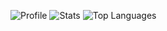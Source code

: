 ![Profile](http://github-profile-summary-cards.vercel.app/api/cards/profile-details?username=BRUN0R2&theme=github_dark)
![Stats](http://github-profile-summary-cards.vercel.app/api/cards/stats?username=ponces&theme=github_dark)
![Top Languages](http://github-profile-summary-cards.vercel.app/api/cards/repos-per-language?username=ponces&theme=github_dark)
